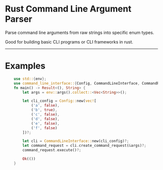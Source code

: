 # Rust Command Line Argument Parser

Parse command line arguments from raw strings into specific enum types.

Good for building basic CLI programs or CLI frameworks in rust.
___

# Examples

```rust
    use std::{env};
    use command_line_interface::{Config, CommandLineInterface, CommandRequest};
    fn main() -> Result<(), String> {
        let args = env::args().collect::<Vec<String>>();

        let cli_config = Config::new(vec![
            ('a', false),
            ('b', true),
            ('c', false),
            ('d', false),
            ('e', false),
            ('f', false)
        ])?;

        let cli = CommandLineInterface::new(cli_config)?;
        let command_request = cli.create_command_request(&args)?;
        command_request.execute()?;

        Ok(())
    }
```
